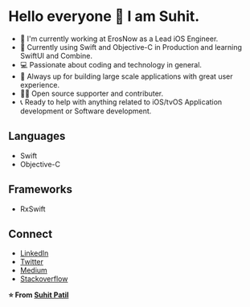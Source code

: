# Hello everyone 👋 I am Suhit.

- 📱 I'm currently working at ErosNow as a Lead iOS Engineer.
- 🚀 Currently using Swift and Objective-C in Production and learning SwiftUI and Combine.
- 💻 Passionate about coding and technology in general.
- 🎯 Always up for building large scale applications with great user experience.
- 🙌🏻 Open source supporter and contributer.
- 📞 Ready to help with anything related to iOS/tvOS Application development or Software development. 

## Languages
- Swift
- Objective-C

## Frameworks 
- RxSwift

## Connect
- [LinkedIn](https://www.linkedin.com/in/suhitt/) 
- [Twitter](https://twitter.com/suhit_patil)
- [Medium](https://medium.com/@suhit)
- [Stackoverflow](https://stackoverflow.com/users/1570808/suhit-patil)

**⭐️ From [Suhit Patil](https://github.com/suhitp)**

<!--
**suhitp/suhitp** is a ✨ _special_ ✨ repository because its `README.md` (this file) appears on your GitHub profile.

Here are some ideas to get you started:

- 🔭 I’m currently working on ...
- 🌱 I’m currently learning ...
- 👯 I’m looking to collaborate on ...
- 🤔 I’m looking for help with ...
- 💬 Ask me about ...
- 📫 How to reach me: ...
- 😄 Pronouns: ...
- ⚡ Fun fact: ...
-->
